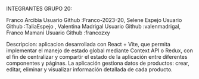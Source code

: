 INTEGRANTES GRUPO 20:

Franco Arcibia Usuario Github :Franco-2023-20,
Selene Espejo  Usuario Github :TaliaEspejo , 
Valentina Madrigal  Usuario Github :valenmadrigal,  
Franco Mamani  Usuario Github :francozxy

Descripcion:
aplicacion desarrollada con React + Vite, que permita implementar el manejo de estado 
global mediante Context API o Redux, con el fin de centralizar y compartir el estado de la 
aplicación entre diferentes componentes y páginas. 
La aplicación gestiona datos de productos: crear, editar, eliminar y visualizar información detallada de cada producto.